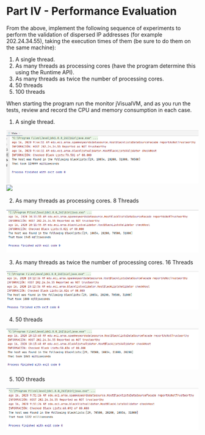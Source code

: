 # Part IV - Performance Evaluation 
From the above, implement the following sequence of experiments to perform the validation of dispersed IP addresses (for example 202.24.34.55), taking the execution times of them (be sure to do them on the same machine):
1. A single thread. 
2. As many threads as processing cores (have the program determine this using the Runtime API). 
3. As many threads as twice the number of processing cores. 
4. 50 threads 
5. 100 threads

When starting the program run the monitor jVisualVM, and as you run the tests, review and record the CPU and memory consumption in each case.

1. A single thread. 

![](img/thread1.png)
![](img/cpu.png)


2. As many threads as processing cores. 8 Threads

![](img/thread2.png)

3. As many threads as twice the number of processing cores. 16 Threads

![](img/thread3.png)

4. 50 threads 

![](img/thread4.png)

5. 100 threads

![](img/thread5.png)
